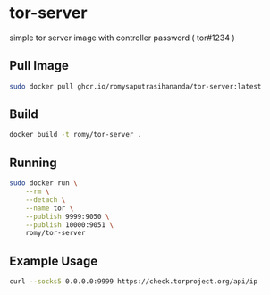 # tor-server

simple tor server image with controller password ( tor#1234 )

## Pull Image

```bash
sudo docker pull ghcr.io/romysaputrasihananda/tor-server:latest

```

## Build

```bash
docker build -t romy/tor-server .
```

## Running

```bash
sudo docker run \
    --rm \
    --detach \
    --name tor \
    --publish 9999:9050 \
    --publish 10000:9051 \
    romy/tor-server
```

## Example Usage

```bash
curl --socks5 0.0.0.0:9999 https://check.torproject.org/api/ip
```
